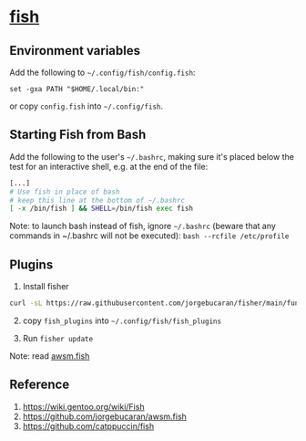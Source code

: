 # [fish](https://github.com/fish-shell/fish-shell)

## Environment variables

Add the following to `~/.config/fish/config.fish`:

```fish
set -gxa PATH "$HOME/.local/bin:"
```

or copy `config.fish` into `~/.config/fish`.

## Starting Fish from Bash

Add the following to the user's `~/.bashrc`, making sure it's placed below the test for an interactive shell, e.g. at the end of the file:

```bash
[...]
# Use fish in place of bash
# keep this line at the bottom of ~/.bashrc
[ -x /bin/fish ] && SHELL=/bin/fish exec fish
```

Note: to launch bash instead of fish, ignore `~/.bashrc` (beware that any commands in ~/.bashrc will not be executed): `bash --rcfile /etc/profile`

## Plugins

1. Install fisher

```bash
curl -sL https://raw.githubusercontent.com/jorgebucaran/fisher/main/functions/fisher.fish | source && fisher install jorgebucaran/fisher
```

2. copy `fish_plugins` into `~/.config/fish/fish_plugins`

3. Run `fisher update`

Note: read [awsm.fish](https://github.com/jorgebucaran/awsm.fish)

## Reference

1. https://wiki.gentoo.org/wiki/Fish
2. https://github.com/jorgebucaran/awsm.fish
3. https://github.com/catppuccin/fish
